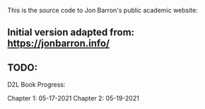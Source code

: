 This is the source code to Jon Barron's public academic website: 


## Initial version adapted from: https://jonbarron.info/

## TODO:

D2L Book Progress:

Chapter 1: 05-17-2021
Chapter 2: 05-19-2021